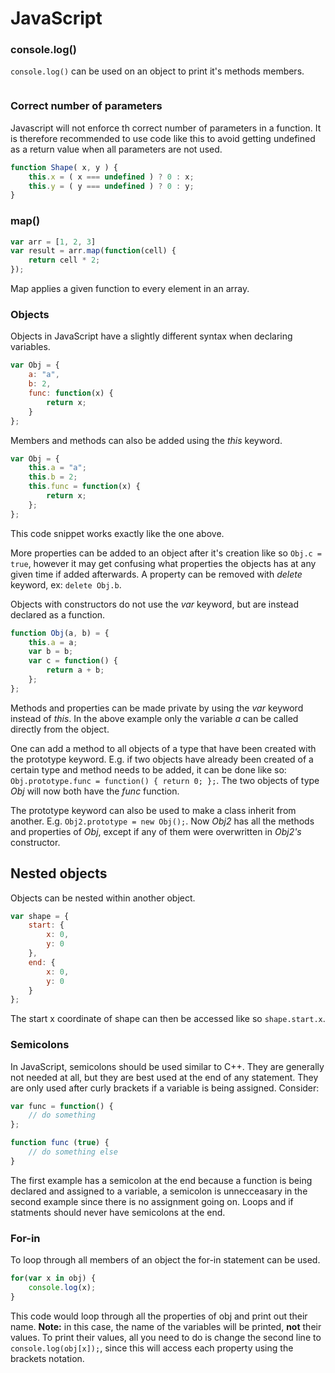JavaScript
==========

### console.log()
`console.log()` can be used on an object to print it's methods members.
```javascript

```

### Correct number of parameters
Javascript will not enforce th correct number of parameters in a function.
It is therefore recommended to use code like this to avoid getting undefined
as a return value when all parameters are not used.
```javascript
function Shape( x, y ) {
    this.x = ( x === undefined ) ? 0 : x;
    this.y = ( y === undefined ) ? 0 : y;
}
```

### map()
```javascript
var arr = [1, 2, 3]
var result = arr.map(function(cell) {
    return cell * 2;
});
```
Map applies a given function to every element in an array.

### Objects
Objects in JavaScript have a slightly different syntax when declaring variables.

```javascript
var Obj = {
    a: "a",
    b: 2,
    func: function(x) {
        return x;
    }
};
```
Members and methods can also be added using the *this* keyword.

```javascript
var Obj = {
    this.a = "a";
    this.b = 2;
    this.func = function(x) {
        return x;
    };
};
```

This code snippet works exactly like the one above.

More properties can be added to an object after it's creation like so `Obj.c = true`, however it may get confusing what properties the objects has at any given time if added afterwards. A property can be removed with *delete* keyword, ex: `delete Obj.b`.

Objects with constructors do not use the *var* keyword, but are instead declared as a function.

```javascript
function Obj(a, b) = {
    this.a = a;
    var b = b;
    var c = function() {
        return a + b;
    };
};
```

Methods and properties can be made private by using the *var* keyword instead of *this*. In the above example only the variable *a* can be called directly from the object.

One can add a method to all objects of a type that have been created with the prototype keyword. E.g. if two objects have already been created of a certain type and method needs to be added, it can be done like so: `Obj.prototype.func = function() { return 0; };`. The two objects of type *Obj* will now both have the *func* function.

The prototype keyword can also be used to make a class inherit from another. E.g. `Obj2.prototype = new Obj();`. Now *Obj2* has all the methods and properties of *Obj*, except if any of them were overwritten in *Obj2's* constructor.

## Nested objects
Objects can be nested within another object.

```javascript
var shape = {
    start: {
        x: 0,
        y: 0
    },
    end: {
        x: 0,
        y: 0
    }
};
```

The start x coordinate of shape can then be accessed like so `shape.start.x`.

### Semicolons
In JavaScript, semicolons should be used similar to C++. They are generally not needed at all, but they are best used at the end of any statement. They are only used after curly brackets if a variable is being assigned. Consider:
```javascript
var func = function() {
    // do something
};

function func (true) {
    // do something else
}
```

The first example has a semicolon at the end because a function is being declared and assigned to a variable, a semicolon is unnecceasary in the second example since there is no assignment going on. Loops and if statments should never have semicolons at the end.

### For-in
To loop through all members of an object the for-in statement can be used.
```javascript
for(var x in obj) {
    console.log(x);
}
```

This code would loop through all the properties of obj and print out their name. **Note:** in this case, the name of the variables will be printed, **not** their values. To print their values, all you need to do is change the second line to `console.log(obj[x]);`, since this will access each property using the brackets notation.
